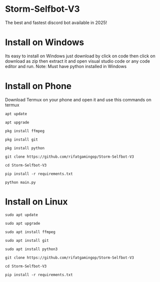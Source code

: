 # Storm-Selfbot-V3
The best and fastest discord bot available in 2025!

# Install on Windows
Its easy to install on Windows just download by click on code then click on download as zip then extract it and open visual studio code or any code editor and run.
Note: Must have python installed in Windows

# Install on Phone
Download Termux on your phone and open it and use this commands on termux

``apt update``

``apt upgrade``

``pkg install ffmpeg``

``pkg install git``

``pkg install python``

``git clone https://github.com/rifatgamingop/Storm-Selfbot-V3``

``cd Storm-Selfbot-V3``

``pip install -r requirements.txt``

``python main.py``

# Install on Linux
``sudo apt update``

``sudo apt upgrade``

``sudo apt install ffmpeg``

``sudo apt install git``

``sudo apt install python3``

``git clone https://github.com/rifatgamingop/Storm-Selfbot-V3``

``cd Storm-Selfbot-V3``

``pip install -r requirements.txt``
